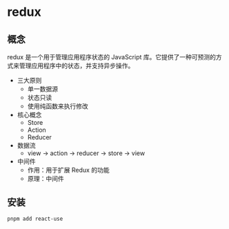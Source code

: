 # redux

## 概念

redux 是一个用于管理应用程序状态的 JavaScript 库。它提供了一种可预测的方式来管理应用程序中的状态，并支持异步操作。

- 三大原则
  - 单一数据源
  - 状态只读
  - 使用纯函数来执行修改
- 核心概念
  - Store
  - Action
  - Reducer
- 数据流
  - view -> action -> reducer -> store -> view
- 中间件
  - 作用：用于扩展 Redux 的功能
  - 原理：中间件

## 安装

```bash
pnpm add react-use
```
